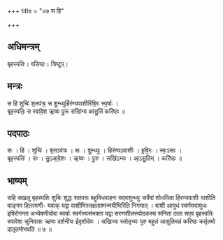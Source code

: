 +++
title = "०७ स हि"

+++
## अधिमन्त्रम्
बृहस्पतिः। वसिष्ठः। त्रिष्टुप्।

## मन्त्रः
स हि शुचिः॑ श॒तप॑त्रः॒ स शु॒न्ध्युर्हिर॑ण्यवाशीरिषि॒रः स्व॒र्षाः ।  
बृह॒स्पतिः॒ स स्वा॑वे॒श ऋ॒ष्वः पु॒रू सखि॑भ्य आसु॒तिं करि॑ष्ठः ॥

## पदपाठः
सः । हि । शुचिः॑ । श॒तऽप॑त्रः । सः । शु॒न्ध्युः । हिर॑ण्यऽवाशीः । इ॒षि॒रः । स्वः॒ऽसाः ।  
बृह॒स्पतिः॑ । सः । सु॒ऽआ॒वे॒शः । ऋ॒ष्वः । पु॒रु । सखि॑ऽभ्यः । आ॒ऽसु॒तिम् । करि॑ष्ठः ॥

## भाष्यम्
सहि सखलु बृहस्पतिः शुचिः शुद्धः शतपत्रः बहुविधवाहनः सएवशुन्ध्युः सर्वेषां शोधयिता हिरण्यवाशीः वाशीति वाङ्गम हितरमणी- यवाक् यद्वा वाशीभिस्तक्षताश्मन्मयीभिरिति निगमात् । वाशी आयुधं स्वर्णमयायुधः इषिरोगन्ता अभ्येषणीयोवा स्वर्षाः स्वर्गस्यसंभक्ता यद्वा सरणशीलस्योदकस्य सनिता दाता सएव बृहस्पतिः स्वावेशः सुनिवासः ऋष्वः दर्शनीयः ईदृशोदेवः । सखिभ्यः स्तोतृभ्यः पुरु बहुलं आसुतिमन्नं करिष्ठः कर्तृतमो दातृतमोभवति ॥ ७ ॥